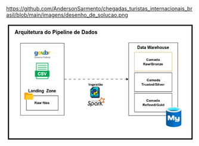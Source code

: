 https://github.com/AndersonSarmento/chegadas_turistas_internacionais_brasil/blob/main/imagens/desenho_de_solucao.png

![Diagrama do Projeto](https://github.com/AndersonSarmento/chegadas_turistas_internacionais_brasil/blob/main/imagens/desenho_de_solucao.png)